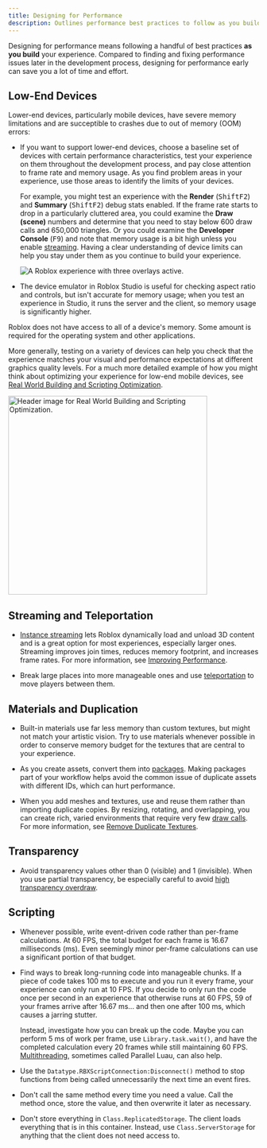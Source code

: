 ```yaml
---
title: Designing for Performance
description: Outlines performance best practices to follow as you build a new experience.
---
```


Designing for performance means following a handful of best practices **as you build** your experience. Compared to finding and fixing performance issues later in the development process, designing for performance early can save you a lot of time and effort.

## Low-End Devices

Lower-end devices, particularly mobile devices, have severe memory limitations and are succeptible to crashes due to out of memory (OOM) errors:

- If you want to support lower-end devices, choose a baseline set of devices with certain performance characteristics, test your experience on them throughout the development process, and pay close attention to frame rate and memory usage. As you find problem areas in your experience, use those areas to identify the limits of your devices.

  For example, you might test an experience with the **Render** (<kbd>Shift</kbd><kbd>F2</kbd>) and **Summary** (<kbd>Shift</kbd><kbd>F2</kbd>) debug stats enabled. If the frame rate starts to drop in a particularly cluttered area, you could examine the **Draw (scene)** numbers and determine that you need to stay below 600 draw calls and 650,000 triangles. Or you could examine the **Developer Console** (<kbd>F9</kbd>) and note that memory usage is a bit high unless you enable [streaming](../workspace/streaming.md). Having a clear understanding of device limits can help you stay under them as you continue to build your experience.

  ![A Roblox experience with three overlays active.](../assets/optimization/perf-hud.png)

- The device emulator in Roblox Studio is useful for checking aspect ratio and controls, but isn't accurate for memory usage; when you test an experience in Studio, it runs the server and the client, so memory usage is significantly higher.

<Alert severity="info">
Roblox does not have access to all of a device's memory. Some amount is required for the operating system and other applications.
</Alert>

More generally, testing on a variety of devices can help you check that the experience matches your visual and performance expectations at different graphics quality levels. For a much more detailed example of how you might think about optimizing your experience for low-end mobile devices, see [Real World Building and Scripting Optimization](https://devforum.roblox.com/t/real-world-building-and-scripting-optimization-for-roblox/3127146).

<a target="_blank" href="https://devforum.roblox.com/t/real-world-building-and-scripting-optimization-for-roblox/3127146"><img src="../assets/optimization/chicken-rocket.jpg" width="400" alt="Header image for Real World Building and Scripting Optimization." /></a>

## Streaming and Teleportation

- [Instance streaming](../workspace/streaming.md) lets Roblox dynamically load and unload 3D content and is a great option for most experiences, especially larger ones. Streaming improves join times, reduces memory footprint, and increases frame rates. For more information, see [Improving Performance](improving.md#instance-streaming).

- Break large places into more manageable ones and use [teleportation](../projects/teleporting.md) to move players between them.

## Materials and Duplication

- Built-in materials use far less memory than custom textures, but might not match your artistic vision. Try to use materials whenever possible in order to conserve memory budget for the textures that are central to your experience.

- As you create assets, convert them into [packages](../projects/assets/packages.md). Making packages part of your workflow helps avoid the common issue of duplicate assets with different IDs, which can hurt performance.

- When you add meshes and textures, use and reuse them rather than importing duplicate copies. By resizing, rotating, and overlapping, you can create rich, varied environments that require very few [draw calls](improving.md#draw-calls). For more information, see [Remove Duplicate Textures](../tutorials/environmental-art/optimize-your-experience.md#remove-duplicate-textures).

## Transparency

- Avoid transparency values other than 0 (visible) and 1 (invisible). When you use partial transparency, be especially careful to avoid [high transparency overdraw](../tutorials/environmental-art/optimize-your-experience.md#delete-layered-transparencies).

## Scripting

- Whenever possible, write event-driven code rather than per-frame calculations. At 60 FPS, the total budget for each frame is 16.67 milliseconds (ms). Even seemingly minor per-frame calculations can use a significant portion of that budget.

- Find ways to break long-running code into manageable chunks. If a piece of code takes 100 ms to execute and you run it every frame, your experience can only run at 10 FPS. If you decide to only run the code once per second in an experience that otherwise runs at 60 FPS, 59 of your frames arrive after 16.67 ms... and then one after 100 ms, which causes a jarring stutter.

  Instead, investigate how you can break up the code. Maybe you can perform 5 ms of work per frame, use `Library.task.wait()`, and have the completed calculation every 20 frames while still maintaining 60 FPS. [Multithreading](../scripting/multithreading.md), sometimes called Parallel Luau, can also help.

- Use the `Datatype.RBXScriptConnection:Disconnect()` method to stop functions from being called unnecessarily the next time an event fires.

- Don't call the same method every time you need a value. Call the method once, store the value, and then overwrite it later as necessary.

- Don't store everything in `Class.ReplicatedStorage`. The client loads everything that is in this container. Instead, use `Class.ServerStorage` for anything that the client does not need access to.
